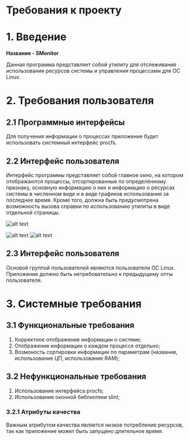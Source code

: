 # Требования к проекту

# 1. Введение
**Название - SMonitor**

Данная программа представляет собой утилиту для отслеживания использования ресурсов системы и управления процессами для ОС Linux.

# 2. Требования пользователя
## 2.1 Программные интерфейсы

Для получения информации о процессах приложение будет использовать системный интерфейс procfs.

## 2.2 Интерфейс пользователя

Интерфейс программы представляет собой главное окно, на котором отображаются процессы, отсортированные по определённому признаку, основную информацию о них и информацию о ресурсах системы в численном виде и в виде графиков использования за последнее время. Кроме того, должна быть предусмотрена возможность вызова справки по использованию утилиты в виде отдельной страницы. 

![alt text](https://github.com/Podik-err/TRiTPO/blob/main/Mockups/Editor%20window.png "Editor window")

![alt text](https://github.com/Podik-err/TRiTPO/blob/main/Mockups/Asset%20store.png "Asset store")
![alt text](https://github.com/Podik-err/TRiTPO/blob/main/Mockups/Asset%20page.png "Asset page")

## 2.3 Интерфейс пользователя

Основой группой пользователей являются пользователи ОС Linux.
Приложение должно быть нетребовательно к предыдущему опты пользователя.

# 3. Системные требования

## 3.1 Функциональные требования

1. Корректное отображение информации о системе;
2. Отображение информации о каждом процессе отдельно;
3. Возмоность сортировки информации по параметрам (название, использование ЦП, использование RAM);

## 3.2 Нефункциональные требования

1. Использование интерфейса procfs;
2. Использование оконной библиотеки slint;

### 3.2.1 Атрибуты качества
Важным атрибутом качества является низкое потребление ресурсов, так как приложение может быть запущено длительное время.
